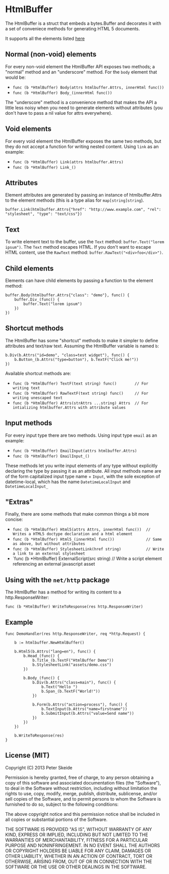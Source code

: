 HtmlBuffer
==========

The HtmlBuffer is a struct that embeds a bytes.Buffer and decorates it with a set
of conveniece methods for generating HTML 5 documents.

It supports all the elements listed [here](https://developer.mozilla.org/en-US/docs/Web/Guide/HTML/HTML5/HTML5_element_list "HTML5 element list")

Normal (non-void) elements
--------------------------

For every non-void element the HtmlBuffer API exposes two methods; a "normal" method and an "underscore" method.
For the `body` element that would be:

* `func (b *HtmlBuffer) Body(attrs htmlbuffer.Attrs, innerHtml func())`
* `func (b *HtmlBuffer) Body_(innerHtml func())`

The "underscore" method is a convenience method that makes the API a little less noisy
when you need to generate elements without attributes (you don't have to pass a nil value for attrs everywhere).

Void elements
-------------

For every void element the HtmlBuffer exposes the same two methods, but they do not accept a function for writing nested content. Using `link` as an example:

* `func (b *HtmlBuffer) Link(attrs htmlbuffer.Attrs)`
* `func (b *HtmlBuffer) Link_()`

Attributes
----------

Element attributes are generated by passing an instance of htmlbuffer.Attrs to the element methods (this is a type alias for `map[string]string`).

    buffer.Link(htmlbuffer.Attrs{"href": "http://www.example.com", "rel": "stylesheet", "type": "text/css"})

Text
-----

To write element text to the buffer, use the `Text` method: `buffer.Text("lorem ipsum")`. The `Text` method escapes HTML. If you don't want to
escape HTML content, use the `RawText` method: `buffer.RawText("<div>foo</div>")`.

Child elements
--------------

Elements can have child elements by passing a function to the element method:

    buffer.Body(htmlbuffer.Attrs{"class": "demo"}, func() {
        buffer.Div_(func() {
            buffer.Text("lorem ipsum")
        })
    })

Shortcut methods
----------------

The HtmlBuffer has some "shortcut" methods to make it simpler to define attributes and text/raw text. Assuming the HtmlBuffer variable is named `b`:

    b.Div(b.Attrs("id=demo", "class=test widget"), func() {
        b.Button_(b.Attrs("type=button"), b.TextF("Click me!"))
    })

Available shortcut methods are:

* `func (b *HtmlBuffer) TextF(text string) func()        // For writing text`
* `func (b *HtmlBuffer) RawTextF(text string) func()     // For writing unescaped text`
* `func (b *HtmlBuffer) Attrs(strAttrs ...string) Attrs  // For intializing htmlbuffer.Attrs with attribute values`

Input methods
-------------

For every input type there are two methods. Using input type `email` as an example:

* `func (b *HtmlBuffer) EmailInput(attrs htmlbuffer.Attrs)`
* `func (b *HtmlBuffer) EmailInput_()`

These methods let you write input elements of any type without explicitly declaring the type by passing it as an attribute.
All input methods name are of the form capitalized input type name + `Input`, with the sole exception of datetime-local, which has
the name `DatetimeLocalInput` and `DatetimeLocalInput_`

"Extras"
--------

Finally, there are some methods that make common things a bit more concise:

* `func (b *HtmlBuffer) Html5(attrs Attrs, innerHtml func())  // Writes a HTML5 doctype declaration and a html element`
* `func (b *HtmlBuffer) Html5_(innerHtml func())              // Same as above, but without attributes`
* `func (b *HtmlBuffer) StylesheetLink(href string)           // Write a link to an external stylesheet`
* `func (b *HtmlBuffer) ExternalScript(src string)            // Write a script element referencing an external javascript asset


Using with the `net/http` package
---------------------------------

The HtmlBuffer has a method for writing its content to a http.ResponseWriter:

    func (b *HtmlBuffer) WriteToResponse(res http.ResponseWriter)

Example
-------

    func DemoHandler(res http.ResponseWriter, req *http.Request) {

        b := htmlbuffer.NewHtmlBuffer()

        b.Html5(b.Attrs("lang=en"), func() {
            b.Head_(func() {
                b.Title_(b.TextF("HtmlBuffer Demo"))
                b.StylesheetLink("assets/demo.css")
            })

            b.Body_(func() {
                b.Div(b.Attrs("class=main"), func() {
                    b.Text("Hello ")
                    b.Span_(b.TextF("World!"))
                })

                b.Form(b.Attrs("action=process"), func() {
                    b.TextInput(b.Attrs("name=firstname"))
                    b.SubmitInput(b.Attrs("value=Send name"))
                })
            })
        })

        b.WriteToResponse(res)
    }

License (MIT)
-------------

Copyright (C) 2013 Peter Skeide

Permission is hereby granted, free of charge, to any person obtaining a copy of this software and associated documentation files (the "Software"), to deal in the Software without restriction, including without limitation the rights to use, copy, modify, merge, publish, distribute, sublicense, and/or sell copies of the Software, and to permit persons to whom the Software is furnished to do so, subject to the following conditions:

The above copyright notice and this permission notice shall be included in all copies or substantial portions of the Software.

THE SOFTWARE IS PROVIDED "AS IS", WITHOUT WARRANTY OF ANY KIND, EXPRESS OR IMPLIED, INCLUDING BUT NOT LIMITED TO THE WARRANTIES OF MERCHANTABILITY, FITNESS FOR A PARTICULAR PURPOSE AND NONINFRINGEMENT. IN NO EVENT SHALL THE AUTHORS OR COPYRIGHT HOLDERS BE LIABLE FOR ANY CLAIM, DAMAGES OR OTHER LIABILITY, WHETHER IN AN ACTION OF CONTRACT, TORT OR OTHERWISE, ARISING FROM, OUT OF OR IN CONNECTION WITH THE SOFTWARE OR THE USE OR OTHER DEALINGS IN THE SOFTWARE.
